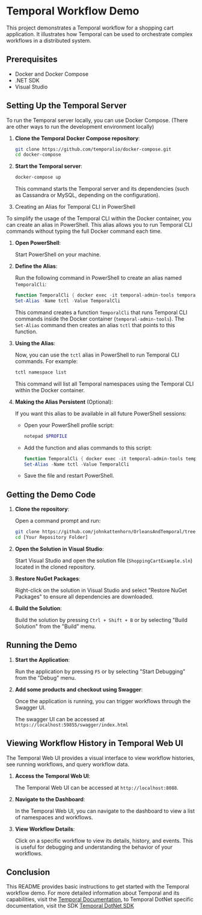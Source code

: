 # Temporal Workflow Demo

This project demonstrates a Temporal workflow for a shopping cart application. It illustrates how Temporal can be used to orchestrate complex workflows in a distributed system.

## Prerequisites

- Docker and Docker Compose
- .NET SDK
- Visual Studio

## Setting Up the Temporal Server

To run the Temporal server locally, you can use Docker Compose. (There are other ways to run the development environment locally)

1. **Clone the Temporal Docker Compose repository**:

    ```bash
    git clone https://github.com/temporalio/docker-compose.git
    cd docker-compose
    ```

2. **Start the Temporal server**:

    ```bash
    docker-compose up
    ```

   This command starts the Temporal server and its dependencies (such as Cassandra or MySQL, depending on the configuration).

3. Creating an Alias for Temporal CLI in PowerShell

To simplify the usage of the Temporal CLI within the Docker container, you can create an alias in PowerShell. This alias allows you to run Temporal CLI commands without typing the full Docker command each time.

1. **Open PowerShell**:

    Start PowerShell on your machine.

2. **Define the Alias**:

    Run the following command in PowerShell to create an alias named `TemporalCli`:

    ```powershell
    function TemporalCli { docker exec -it temporal-admin-tools temporal $args }
    Set-Alias -Name tctl -Value TemporalCli
    ```

    This command creates a function `TemporalCli` that runs Temporal CLI commands inside the Docker container (`temporal-admin-tools`). The `Set-Alias` command then creates an alias `tctl` that points to this function.

3. **Using the Alias**:

    Now, you can use the `tctl` alias in PowerShell to run Temporal CLI commands. For example:

    ```powershell
    tctl namespace list
    ```

    This command will list all Temporal namespaces using the Temporal CLI within the Docker container.

4. **Making the Alias Persistent** (Optional):

    If you want this alias to be available in all future PowerShell sessions:

    - Open your PowerShell profile script:

      ```powershell
      notepad $PROFILE
      ```

    - Add the function and alias commands to this script:

      ```powershell
      function TemporalCli { docker exec -it temporal-admin-tools temporal $args }
      Set-Alias -Name tctl -Value TemporalCli
      ```

    - Save the file and restart PowerShell.

## Getting the Demo Code

1. **Clone the repository**:

    Open a command prompt and run:

    ```bash
    git clone https://github.com/johnkattenhorn/OrleansAndTemporal/tree/temporal
    cd [Your Repository Folder]
    ```

2. **Open the Solution in Visual Studio**:

    Start Visual Studio and open the solution file (`ShoppingCartExample.sln`) located in the cloned repository.

3. **Restore NuGet Packages**:

    Right-click on the solution in Visual Studio and select "Restore NuGet Packages" to ensure all dependencies are downloaded.

4. **Build the Solution**:

    Build the solution by pressing `Ctrl + Shift + B` or by selecting "Build Solution" from the "Build" menu.

## Running the Demo

1. **Start the Application**:

    Run the application by pressing `F5` or by selecting "Start Debugging" from the "Debug" menu.

2. **Add some products and checkout using Swagger**:

    Once the application is running, you can trigger workflows through the Swagger UI.

    The swagger UI can be accessed at `https://localhost:59855/swagger/index.html`

## Viewing Workflow History in Temporal Web UI

The Temporal Web UI provides a visual interface to view workflow histories, see running workflows, and query workflow data.

1. **Access the Temporal Web UI**:

    The Temporal Web UI can be accessed at `http://localhost:8088`.

2. **Navigate to the Dashboard**:

    In the Temporal Web UI, you can navigate to the dashboard to view a list of namespaces and workflows.

3. **View Workflow Details**:

    Click on a specific workflow to view its details, history, and events. This is useful for debugging and understanding the behavior of your workflows.

## Conclusion

This README provides basic instructions to get started with the Temporal workflow demo. For more detailed information about Temporal and its capabilities, visit the [Temporal Documentation](https://docs.temporal.io/docs), to Temporal DotNet specific documentation, visit the SDK [Temporal DotNet SDK](https://github.com/temporalio/sdk-dotnet)